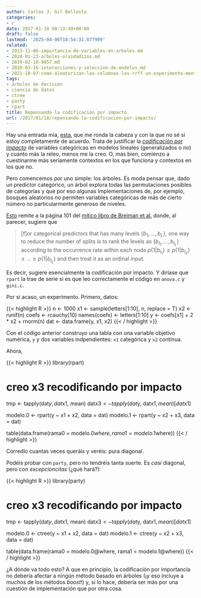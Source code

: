 ```yaml
---
author: Carlos J. Gil Bellosta
categories:
- r
date: 2017-01-10 08:13:49+00:00
draft: false
lastmod: '2025-04-06T18:54:31.077909'
related:
- 2013-11-06-importancia-de-variables-en-arboles.md
- 2024-01-23-arboles-olvidadizos.md
- 2019-02-18-9857.md
- 2020-03-16-interacciones-y-seleccion-de-modelos.md
- 2021-10-07-como-aleatorizan-las-columnas-los-rrff-un-experimento-mental-y-una-coda-historica.md
tags:
- árboles de decisión
- ciencia de datos
- ctree
- party
- rpart
title: Repensando la codificación por impacto
url: /2017/01/10/repensando-la-codificacion-por-impacto/
---
```


Hay una entrada mía, [esta](https://datanalytics.com/2014/12/29/modelos-mixtos-por-doquier/), que me ronda la cabeza y con la que no sé si estoy completamente de acuerdo. Trata de justificar la [_codificación por impacto_](http://www.win-vector.com/blog/2012/07/modeling-trick-impact-coding-of-categorical-variables-with-many-levels/) de variables categóricas en modelos lineales (generalizados o no) y cuanto más la releo, menos me la creo. O, más bien, comienzo a cuestinarme más seriamente contextos en los que funciona y contextos en los que no.

Pero comencemos por uno simple: los árboles. Es moda pensar que, dado un predictor categórico, un árbol explora todas las permutaciones posibles de categorías y que por eso algunas implementaciones de, por ejemplo, bosques aleatorios no permiten variables categóricas de más de cierto número no particularmente generoso de niveles.

[Esto](http://www-rohan.sdsu.edu/~jjfan/sta702/ctree.pdf) remite a la página 101 del [mítico libro de Breiman et al.](https://www.amazon.es/Classification-Regression-Wadsworth-Statistics-Probability/dp/0412048418) donde, al parecer, sugiere que

>[f]or categorical predictors that has many levels $\{b_1,\dots, b_L\}$, one way to reduce the number of splits is to rank the levels as $\{b_{l_1}, \dots, b_{l_L}\}$ according to the occurrence rate within each node $p\{1|b_{l_1}\} \le p\{1|b_{l_2}\} \le \dots \le p\{1|b_{l_L}\}$ and then treat it as an ordinal input.

Es decir, sugiere esencialmente la codificación por impacto. Y diríase que `rpart` la trae de serie si es que leo correctamente el código en `anova.c` y `gini.c`.

Por si acaso, un experimento. Primero, datos:

{{< highlight R >}}
n <- 1000
x1 <- sample(letters[1:10], n, replace = T)
x2 <- runif(n)
coefs <- rcauchy(10)
names(coefs) <- letters[1:10]
y <- coefs[x1] + 2 * x2 + rnorm(n)
dat <- data.frame(y, x1, x2)
{{< / highlight >}}

Con el código anterior construyo una tabla con una variable objetivo numérica, `y` y dos variables indpendientes: `x1` categórica y `x2` continua.

Ahora,

{{< highlight R >}}
library(rpart)

# creo x3 recodificando por impacto
tmp <- tapply(dat$y, dat$x1, mean)
dat$x3 <- tapply(dat$y, dat$x1, mean)[dat$x1]

modelo.0 <- rpart(y ~ x1 + x2, data = dat)
modelo.1 <- rpart(y ~ x2 + x3, data = dat)

table(data.frame(rama0 = modelo.0$where,
                    rama1 = modelo.1$where))
{{< / highlight >}}

Corredlo cuantas veces queráis y veréis: pura diagonal.

Podéis probar con `party`, pero no tendréis tanta suerte. Es _casi_ diagonal, pero con _excepcioncitas_ (¿qué hará?):

{{< highlight R >}}
library(party)

# creo x3 recodificando por impacto
tmp <- tapply(dat$y, dat$x1, mean)
dat$x3 <- tapply(dat$y, dat$x1, mean)[dat$x1]

modelo.0 <- ctree(y ~ x1 + x2, data = dat)
modelo.1 <- ctree(y ~ x2 + x3, data = dat)

table(data.frame(rama0 = modelo.0@where,
                    rama1 = modelo.1@where))
{{< / highlight >}}

¿A dónde va todo esto? A que en principio, la codificación por importancia no debería afectar a ningún método basado en árboles (¡y eso incluye a muchos de los métodos _boost_!) y, si lo hace, debería ser más por una cuestión de implementación que por otra cosa.